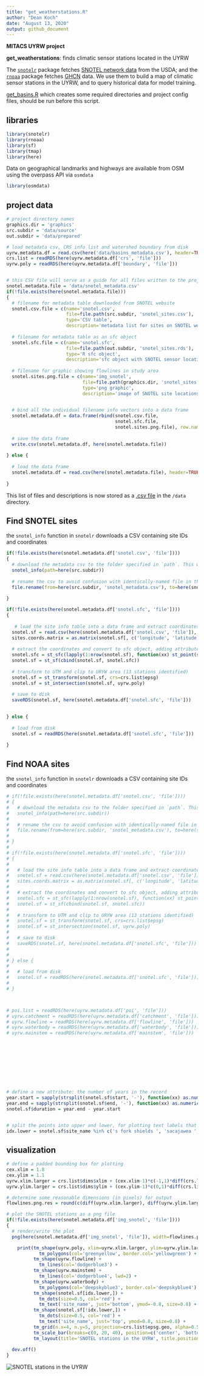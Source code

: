 ```yaml
---
title: "get_weatherstations.R"
author: "Dean Koch"
date: "August 13, 2020"
output: github_document
---
```


**MITACS UYRW project**

**get_weatherstations**: finds climatic sensor stations located in the UYRW


The [`snotelr`](https://github.com/bluegreen-labs/snotelr) package fetches
[SNOTEL network data](https://www.wcc.nrcs.usda.gov/snow/) from the USDA; and the
[`rnoaa`](https://github.com/ropensci/rnoaa ) package fetches
[GHCN](https://www.ncdc.noaa.gov/ghcn-daily-description) data. We use them to build a map of climatic
sensor stations in the UYRW, and to query historical data for model training.

[get_basins.R](https://github.com/deankoch/URYW_data/blob/master/get_basins.knit.md)
which creates some required directories and project config files, should be run before this script.

## libraries


```r
library(snotelr)
library(rnoaa)
library(sf)
library(tmap)
library(here)
```

Data on geographical landmarks and highways are available from OSM using the overpass API via `osmdata`


```r
library(osmdata)
```


## project data


```r
# project directory names
graphics.dir = 'graphics'
src.subdir = 'data/source'
out.subdir = 'data/prepared'

# load metadata csv, CRS info list and watershed boundary from disk
uyrw.metadata.df = read.csv(here('data/basins_metadata.csv'), header=TRUE, row.names=1)
crs.list = readRDS(here(uyrw.metadata.df['crs', 'file']))
uyrw.poly = readRDS(here(uyrw.metadata.df['boundary', 'file']))


# this CSV file will serve as a guide for all files written to the project folder
snotel.metadata.file = 'data/snotel_metadata.csv'
if(!file.exists(here(snotel.metadata.file)))
{
  # filename for metadata table downloaded from SNOTEL website
  snotel.csv.file = c(name='snotel.csv',
                      file=file.path(src.subdir, 'snotel_sites.csv'), 
                      type='CSV table', 
                      description='metadata list for sites on SNOTEL website')
  
  # filename for metadata table as an sfc object
  snotel.sfc.file = c(name='snotel.sfc',
                      file=file.path(out.subdir, 'snotel_sites.rds'), 
                      type='R sfc object', 
                      description='sfc object with SNOTEL sensor locations in UYRW')
  
  # filename for graphic showing flowlines in study area
  snotel.sites.png.file = c(name='img_snotel',
                            file=file.path(graphics.dir, 'snotel_sites.png'),
                            type='png graphic', 
                            description='image of SNOTEL site locations in the UYRW')

  
  # bind all the individual filename info vectors into a data frame
  snotel.metadata.df = data.frame(rbind(snotel.csv.file,
                                        snotel.sfc.file,
                                        snotel.sites.png.file), row.names='name')
  
  # save the data frame
  write.csv(snotel.metadata.df, here(snotel.metadata.file))
  
} else {
  
  # load the data frame
  snotel.metadata.df = read.csv(here(snotel.metadata.file), header=TRUE, row.names=1)
  
}
```

This list of files and descriptions is now stored as a
[.csv file](https://github.com/deankoch/URYW_data/blob/master/data/snotel_metadata.csv)
in the `/data` directory.

## Find SNOTEL sites
the `snotel_info` function in `snotelr` downloads a CSV containing site IDs and coordinates


```r
if(!file.exists(here(snotel.metadata.df['snotel.csv', 'file'])))
{
  # download the metadata csv to the folder specified in `path`. This writes the file "snotel_metadata.csv"
  snotel_info(path=here(src.subdir))
  
  # rename the csv to avoid confusion with identically-named file in the parent folder (my list of project files)
  file.rename(from=here(src.subdir, 'snotel_metadata.csv'), to=here(snotel.metadata.df['snotel.csv', 'file']))
  
}

if(!file.exists(here(snotel.metadata.df['snotel.sfc', 'file'])))
{
 
   # load the site info table into a data frame and extract coordinates
  snotel.sf = read.csv(here(snotel.metadata.df['snotel.csv', 'file']), header=TRUE)
  sites.coords.matrix = as.matrix(snotel.sf[, c('longitude', 'latitude')])
  
  # extract the coordinates and convert to sfc object, adding attribute columns to get sf object
  snotel.sfc = st_sfc(lapply(1:nrow(snotel.sf), function(xx) st_point(sites.coords.matrix[xx,])), crs=crs.list$epsg.geo)
  snotel.sf = st_sf(cbind(snotel.sf, snotel.sfc))
  
  # transform to UTM and clip to URYW area (13 stations identified)
  snotel.sf = st_transform(snotel.sf, crs=crs.list$epsg)
  snotel.sf = st_intersection(snotel.sf, uyrw.poly)
  
  # save to disk
  saveRDS(snotel.sf, here(snotel.metadata.df['snotel.sfc', 'file']))

  
} else {
  
  # load from disk 
  snotel.sf = readRDS(here(snotel.metadata.df['snotel.sfc', 'file']))
  
}
```


## Find NOAA sites
the `snotel_info` function in `snotelr` downloads a CSV containing site IDs and coordinates


```r
# if(!file.exists(here(snotel.metadata.df['snotel.csv', 'file'])))
# {
#   # download the metadata csv to the folder specified in `path`. This writes the file "snotel_metadata.csv"
#   snotel_info(path=here(src.subdir))
#   
#   # rename the csv to avoid confusion with identically-named file in the parent folder (my list of project files)
#   file.rename(from=here(src.subdir, 'snotel_metadata.csv'), to=here(snotel.metadata.df['snotel.csv', 'file']))
#   
# }
# 
# if(!file.exists(here(snotel.metadata.df['snotel.sfc', 'file'])))
# {
#   
#   # load the site info table into a data frame and extract coordinates
#   snotel.sf = read.csv(here(snotel.metadata.df['snotel.csv', 'file']), header=TRUE)
#   sites.coords.matrix = as.matrix(snotel.sf[, c('longitude', 'latitude')])
#   
#   # extract the coordinates and convert to sfc object, adding attribute columns to get sf object
#   snotel.sfc = st_sfc(lapply(1:nrow(snotel.sf), function(xx) st_point(sites.coords.matrix[xx,])), crs=crs.list$epsg.geo)
#   snotel.sf = st_sf(cbind(snotel.sf, snotel.sfc))
#   
#   # transform to UTM and clip to URYW area (13 stations identified)
#   snotel.sf = st_transform(snotel.sf, crs=crs.list$epsg)
#   snotel.sf = st_intersection(snotel.sf, uyrw.poly)
#   
#   # save to disk
#   saveRDS(snotel.sf, here(snotel.metadata.df['snotel.sfc', 'file']))
#   
#   
# } else {
#   
#   # load from disk 
#   snotel.sf = readRDS(here(snotel.metadata.df['snotel.sfc', 'file']))
#   
# }



# poi.list = readRDS(here(uyrw.metadata.df['poi', 'file']))
# uyrw.catchment = readRDS(here(uyrw.metadata.df['catchment', 'file']))
# uyrw.flowline = readRDS(here(uyrw.metadata.df['flowline', 'file']))
# uyrw.waterbody = readRDS(here(uyrw.metadata.df['waterbody', 'file']))
# uyrw.mainstem = readRDS(here(uyrw.metadata.df['mainstem', 'file']))










# define a new attribute: the number of years in the record
year.start = sapply(strsplit(snotel.sf$start, '-'), function(xx) as.numeric(xx[[1]]))
year.end = sapply(strsplit(snotel.sf$end, '-'), function(xx) as.numeric(xx[[1]]))
snotel.sf$duration = year.end - year.start 


# split the points into upper and lower, for plotting text labels that don't overlap
idx.lower = snotel.sf$site_name %in% c('s fork shields ', 'sacajawea ', 'monument peak ')
```


## visualization



```r
# define a padded bounding box for plotting
cex.xlim = 1.8
cex.ylim = 1.1
uyrw.xlim.larger = crs.list$dims$xlim + (cex.xlim-1)*c(-1,1)*diff(crs.list$dims$xlim)/2
uyrw.ylim.larger = crs.list$dims$ylim + (cex.ylim-1)*c(0,1)*diff(crs.list$dims$ylim)/2

# determine some reasonable dimensions (in pixels) for output
flowlines.png.res = round(c(diff(uyrw.xlim.larger), diff(uyrw.ylim.larger))/100)

# plot the SNOTEL stations as a png file
if(!file.exists(here(snotel.metadata.df['img_snotel', 'file'])))
{
  # render/write the plot
  png(here(snotel.metadata.df['img_snotel', 'file']), width=flowlines.png.res[1], height=flowlines.png.res[2], pointsize=56)

    print(tm_shape(uyrw.poly, xlim=uyrw.xlim.larger, ylim=uyrw.ylim.larger) + 
            tm_polygons(col='greenyellow', border.col='yellowgreen') +
          tm_shape(uyrw.flowline) +
            tm_lines(col='dodgerblue3') +
          tm_shape(uyrw.mainstem) +
            tm_lines(col='dodgerblue4', lwd=2) +
          tm_shape(uyrw.waterbody) + 
            tm_polygons(col='deepskyblue3', border.col='deepskyblue4') +
          tm_shape(snotel.sf[idx.lower,]) +
            tm_dots(size=0.5, col='red') +
            tm_text('site_name', just='bottom', ymod=-0.8, size=0.8) +
          tm_shape(snotel.sf[!idx.lower,]) +
            tm_dots(size=0.5, col='red') +
            tm_text('site_name', just='top', ymod=0.8, size=0.8) +
          tm_grid(n.x=4, n.y=5, projection=crs.list$epsg.geo, alpha=0.5) +
          tm_scale_bar(breaks=c(0, 20, 40), position=c('center', 'bottom'), text.size=0.5) +
          tm_layout(title='SNOTEL stations in the UYRW', title.position=c('center', 'TOP'), frame=FALSE))
    
  dev.off()
}
```

![SNOTEL stations in the UYRW](https://raw.githubusercontent.com/deankoch/URYW_data/master/graphics/snotel_sites.png)




